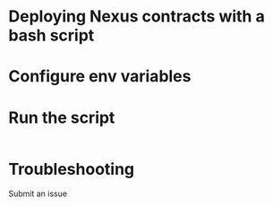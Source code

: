 # Deploying Nexus contracts with a bash script

# Configure env variables

# Run the script

```bash

```

# Troubleshooting

Submit an issue
